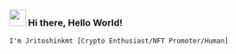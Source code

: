 ### <img align="" heigh="30" width="30" src="https://gateway.pinata.cloud/ipfs/QmTvnjgRYJo3ardbuk6uX9mEvTaExHvDnAcXeghW8bW7oi"> Hi there, Hello World!

`I'm Jritoshinkmt [Crypto Enthusiast/NFT Promoter/Human]`
